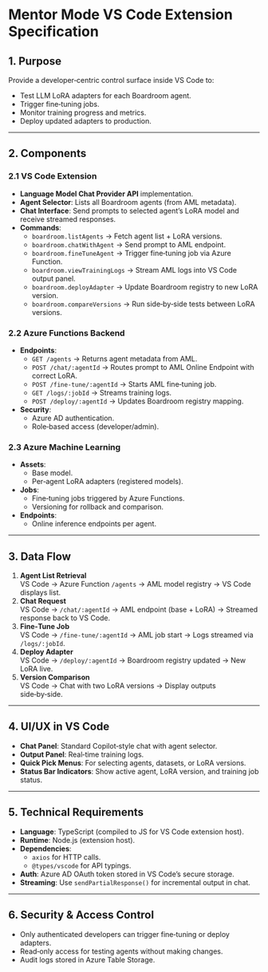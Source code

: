 # Mentor Mode VS Code Extension Specification

## 1. Purpose
Provide a developer‑centric control surface inside VS Code to:
- Test LLM LoRA adapters for each Boardroom agent.
- Trigger fine‑tuning jobs.
- Monitor training progress and metrics.
- Deploy updated adapters to production.

---

## 2. Components

### 2.1 VS Code Extension
- **Language Model Chat Provider API** implementation.
- **Agent Selector**: Lists all Boardroom agents (from AML metadata).
- **Chat Interface**: Send prompts to selected agent’s LoRA model and receive streamed responses.
- **Commands**:
  - `boardroom.listAgents` → Fetch agent list + LoRA versions.
  - `boardroom.chatWithAgent` → Send prompt to AML endpoint.
  - `boardroom.fineTuneAgent` → Trigger fine‑tuning job via Azure Function.
  - `boardroom.viewTrainingLogs` → Stream AML logs into VS Code output panel.
  - `boardroom.deployAdapter` → Update Boardroom registry to new LoRA version.
  - `boardroom.compareVersions` → Run side‑by‑side tests between LoRA versions.

### 2.2 Azure Functions Backend
- **Endpoints**:
  - `GET /agents` → Returns agent metadata from AML.
  - `POST /chat/:agentId` → Routes prompt to AML Online Endpoint with correct LoRA.
  - `POST /fine-tune/:agentId` → Starts AML fine‑tuning job.
  - `GET /logs/:jobId` → Streams training logs.
  - `POST /deploy/:agentId` → Updates Boardroom registry mapping.
- **Security**:
  - Azure AD authentication.
  - Role‑based access (developer/admin).

### 2.3 Azure Machine Learning
- **Assets**:
  - Base model.
  - Per‑agent LoRA adapters (registered models).
- **Jobs**:
  - Fine‑tuning jobs triggered by Azure Functions.
  - Versioning for rollback and comparison.
- **Endpoints**:
  - Online inference endpoints per agent.

---

## 3. Data Flow
1. **Agent List Retrieval**  
   VS Code → Azure Function `/agents` → AML model registry → VS Code displays list.
2. **Chat Request**  
   VS Code → `/chat/:agentId` → AML endpoint (base + LoRA) → Streamed response back to VS Code.
3. **Fine‑Tune Job**  
   VS Code → `/fine-tune/:agentId` → AML job start → Logs streamed via `/logs/:jobId`.
4. **Deploy Adapter**  
   VS Code → `/deploy/:agentId` → Boardroom registry updated → New LoRA live.
5. **Version Comparison**  
   VS Code → Chat with two LoRA versions → Display outputs side‑by‑side.

---

## 4. UI/UX in VS Code
- **Chat Panel**: Standard Copilot‑style chat with agent selector.
- **Output Panel**: Real‑time training logs.
- **Quick Pick Menus**: For selecting agents, datasets, or LoRA versions.
- **Status Bar Indicators**: Show active agent, LoRA version, and training job status.

---

## 5. Technical Requirements
- **Language**: TypeScript (compiled to JS for VS Code extension host).
- **Runtime**: Node.js (extension host).
- **Dependencies**:
  - `axios` for HTTP calls.
  - `@types/vscode` for API typings.
- **Auth**: Azure AD OAuth token stored in VS Code’s secure storage.
- **Streaming**: Use `sendPartialResponse()` for incremental output in chat.

---

## 6. Security & Access Control
- Only authenticated developers can trigger fine‑tuning or deploy adapters.
- Read‑only access for testing agents without making changes.
- Audit logs stored in Azure Table Storage.